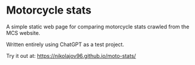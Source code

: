 # Motorcycle stats

A simple static web page for comparing motorcycle stats crawled from the MCS website.

Written entirely using ChatGPT as a test project.

Try it out at: https://nikolajov96.github.io/moto-stats/
